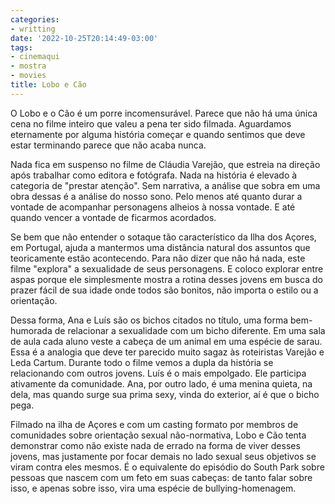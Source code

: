 ```yaml
---
categories:
- writting
date: '2022-10-25T20:14:49-03:00'
tags:
- cinemaqui
- mostra
- movies
title: Lobo e Cão
---
```


O Lobo e o Cão é um porre incomensurável. Parece que não há uma única cena no filme inteiro que valeu a pena ter sido filmada. Aguardamos eternamente por alguma história começar e quando sentimos que deve estar terminando parece que não acaba nunca.

Nada fica em suspenso no filme de Cláudia Varejão, que estreia na direção após trabalhar como editora e fotógrafa. Nada na história é elevado à categoria de "prestar atenção". Sem narrativa, a análise que sobra em uma obra dessas é a análise do nosso sono. Pelo menos até quanto durar a vontade de acompanhar personagens alheios à nossa vontade. E até quando vencer a vontade de ficarmos acordados.

Se bem que não entender o sotaque tão característico da Ilha dos Açores, em Portugal, ajuda a mantermos uma distância natural dos assuntos que teoricamente estão acontecendo. Para não dizer que não há nada, este filme "explora" a sexualidade de seus personagens. E coloco explorar entre aspas porque ele simplesmente mostra a rotina desses jovens em busca do prazer fácil de sua idade onde todos são bonitos, não importa o estilo ou a orientação.

Dessa forma, Ana e Luís são os bichos citados no título, uma forma bem-humorada de relacionar a sexualidade com um bicho diferente. Em uma sala de aula cada aluno veste a cabeça de um animal em uma espécie de sarau. Essa é a analogia que deve ter parecido muito sagaz às roteiristas Varejão e Leda Cartum. Durante todo o filme vemos a dupla da história se relacionando com outros jovens. Luís é o mais empolgado. Ele participa ativamente da comunidade. Ana, por outro lado, é uma menina quieta, na dela, mas quando surge sua prima sexy, vinda do exterior, aí é que o bicho pega.

Filmado na ilha de Açores e com um casting formato por membros de comunidades sobre orientação sexual não-normativa, Lobo e Cão tenta demonstrar como não existe nada de errado na forma de viver desses jovens, mas justamente por focar demais no lado sexual seus objetivos se viram contra eles mesmos. É o equivalente do episódio do South Park sobre pessoas que nascem com um feto em suas cabeças: de tanto falar sobre isso, e apenas sobre isso, vira uma espécie de bullying-homenagem.